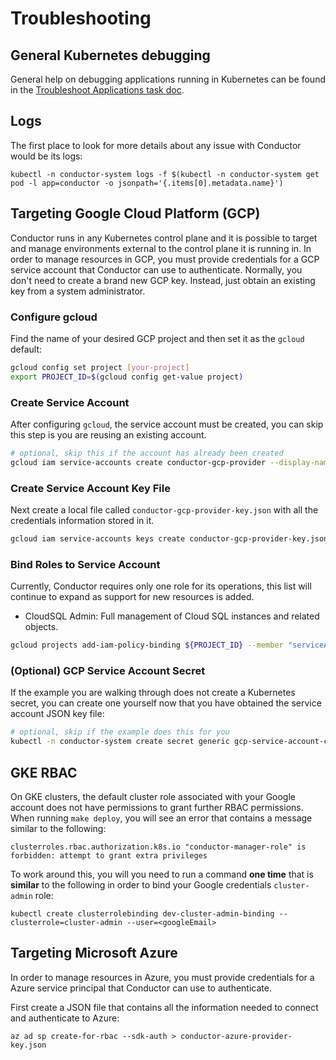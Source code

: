 # Troubleshooting

## General Kubernetes debugging

General help on debugging applications running in Kubernetes can be found in the [Troubleshoot Applications task doc](https://kubernetes.io/docs/tasks/debug-application-cluster/debug-application/).

## Logs

The first place to look for more details about any issue with Conductor would be its logs:

```console
kubectl -n conductor-system logs -f $(kubectl -n conductor-system get pod -l app=conductor -o jsonpath='{.items[0].metadata.name}')
```

## Targeting Google Cloud Platform (GCP)

Conductor runs in any Kubernetes control plane and it is possible to target and manage environments external to the control plane it is running in.
In order to manage resources in GCP, you must provide credentials for a GCP service account that Conductor can use to authenticate.
Normally, you don't need to create a brand new GCP key.
Instead, just obtain an existing key from a system administrator.

### Configure gcloud

Find the name of your desired GCP project and then set it as the `gcloud` default:

```bash
gcloud config set project [your-project]
export PROJECT_ID=$(gcloud config get-value project)
```

### Create Service Account

After configuring `gcloud`, the service account must be created, you can skip this step is you are reusing an existing account.

```bash
# optional, skip this if the account has already been created
gcloud iam service-accounts create conductor-gcp-provider --display-name "conductor-gcp-provider"
```

### Create Service Account Key File

Next create a local file called `conductor-gcp-provider-key.json` with all the credentials information stored in it.

```bash
gcloud iam service-accounts keys create conductor-gcp-provider-key.json --iam-account conductor-gcp-provider@${PROJECT_ID}.iam.gserviceaccount.com
```

### Bind Roles to Service Account

Currently, Conductor requires only one role for its operations, this list will continue to expand as support for new resources is added.

* CloudSQL Admin: Full management of Cloud SQL instances and related objects.

```bash
gcloud projects add-iam-policy-binding ${PROJECT_ID} --member "serviceAccount:conductor-gcp-provider@${PROJECT_ID}.iam.gserviceaccount.com" --role "roles/cloudsql.admin"
```

### (Optional) GCP Service Account Secret

If the example you are walking through does not create a Kubernetes secret, you can create one yourself now that you have obtained the service account JSON key file:

```bash
# optional, skip if the example does this for you
kubectl -n conductor-system create secret generic gcp-service-account-creds --from-file credentials.json=conductor-gcp-provider-key.json
```

## GKE RBAC

On GKE clusters, the default cluster role associated with your Google account does not have permissions to grant further RBAC permissions.
When running `make deploy`, you will see an error that contains a message similar to the following:

```console
clusterroles.rbac.authorization.k8s.io "conductor-manager-role" is forbidden: attempt to grant extra privileges
```

To work around this, you will you need to run a command **one time** that is **similar** to the following in order to bind your Google credentials `cluster-admin` role:

```console
kubectl create clusterrolebinding dev-cluster-admin-binding --clusterrole=cluster-admin --user=<googleEmail>
```

## Targeting Microsoft Azure

In order to manage resources in Azure, you must provide credentials for a Azure service principal that Conductor can use to authenticate.

First create a JSON file that contains all the information needed to connect and authenticate to Azure:

```console
az ad sp create-for-rbac --sdk-auth > conductor-azure-provider-key.json
```
